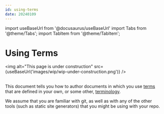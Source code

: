 ```yaml
---
id: using-terms
date: 20240109
---
```


import useBaseUrl from '@docusaurus/useBaseUrl'
import Tabs from '@theme/Tabs';
import TabItem from '@theme/TabItem';

# Using Terms

<img
  alt="This page is under construction"
  src={useBaseUrl('images/wip/wip-under-construction.png')}
/><br/><br/>

This document tells you how to author documents in which you use [terms](@) that are defined in your own, or some other, [terminology](@).

We assume that you are familiar with git, as well as with any of the other tools (such as static site generators) that you might be using with your repo.
